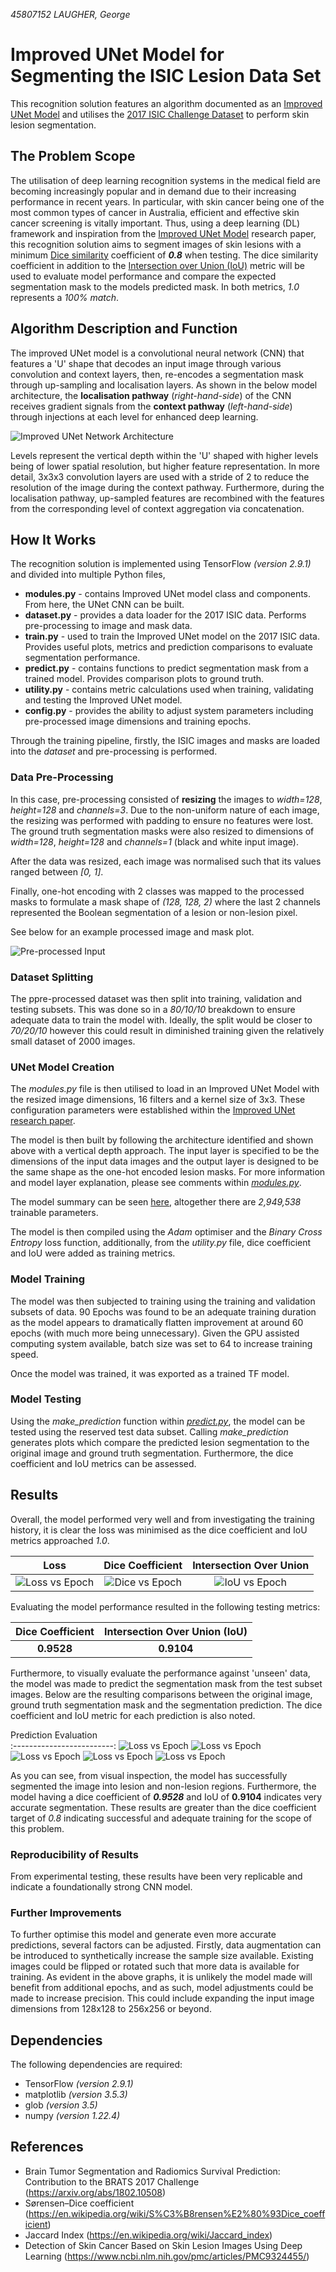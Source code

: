 _45807152 LAUGHER, George_

# Improved UNet Model for Segmenting the ISIC Lesion Data Set
This recognition solution features an algorithm documented as an [Improved UNet Model](https://arxiv.org/pdf/1802.10508v1.pdf) and utilises the [2017 ISIC Challenge Dataset](https://challenge.isic-archive.com/data/#2017) to perform skin lesion segmentation.

## The Problem Scope
The utilisation of deep learning recognition systems in the medical field are becoming increasingly popular and in demand due to their increasing performance in recent years. In particular, with skin cancer being one of the most common types of cancer in Australia, efficient and effective skin cancer screening is vitally important. Thus, using a deep learning (DL) framework and inspiration from the [Improved UNet Model](https://arxiv.org/pdf/1802.10508v1.pdf) research paper, this recognition solution aims to segment images of skin lesions with a minimum [Dice similarity](https://en.wikipedia.org/wiki/S%C3%B8rensen%E2%80%93Dice_coefficient) coefficient of **_0.8_** when testing. The dice similarity coefficient in addition to the [Intersection over Union (IoU)](https://en.wikipedia.org/wiki/Jaccard_index) metric will be used to evaluate model performance and compare the expected segmentation mask to the models predicted mask. In both metrics, _1.0_ represents a _100% match_.

## Algorithm Description and Function
The improved UNet model is a convolutional neural network (CNN) that features a 'U' shape that decodes an input image through various convolution and context layers, then, re-encodes a segmentation mask through up-sampling and localisation layers. As shown in the below model architecture, the **localisation pathway** (_right-hand-side_) of the CNN receives gradient signals from the **context pathway** (_left-hand-side_) through injections at each level for enhanced deep learning.

![Improved UNet Network Architecture](./figures/ImprovedUNetArchitecture.png)

Levels represent the vertical depth within the 'U' shaped with higher levels being of lower spatial resolution, but higher feature representation. In more detail, 3x3x3 convolution layers are used with a stride of 2 to reduce the resolution of the image during the context pathway. Furthermore, during the localisation pathway, up-sampled features are recombined with the features from the corresponding level of context aggregation via concatenation.

## How It Works
The recognition solution is implemented using TensorFlow _(version 2.9.1)_ and divided into multiple Python files,
* **modules.py** - contains Improved UNet model class and components. From here, the UNet CNN can be built.
* **dataset.py** - provides a data loader for the 2017 ISIC data. Performs pre-processing to image and mask data.
* **train.py** - used to train the Improved UNet model on the 2017 ISIC data. Provides useful plots, metrics and prediction comparisons to evaluate segmentation performance.
* **predict.py** - contains functions to predict segmentation mask from a trained model. Provides comparison plots to ground truth.
* **utility.py** - contains metric calculations used when training, validating and testing the Improved UNet model.
* **config.py** - provides the ability to adjust system parameters including pre-processed image dimensions and training epochs.

Through the training pipeline, firstly, the ISIC images and masks are loaded into the _dataset_ and pre-processing is performed. 
### Data Pre-Processing
In this case, pre-processing consisted of **resizing** the images to _width=128_, _height=128_ and _channels=3_. Due to the non-uniform nature of each image, the resizing was performed with padding to ensure no features were lost. The ground truth segmentation masks were also resized to dimensions of _width=128_, _height=128_ and _channels=1_ (black and white input image).

After the data was resized, each image was normalised such that its values ranged between _[0, 1]_.

Finally, one-hot encoding with 2 classes was mapped to the processed masks to formulate a mask shape of _(128, 128, 2)_ where the last 2 channels represented the Boolean segmentation of a lesion or non-lesion pixel.

See below for an example processed image and mask plot.

![Pre-processed Input](./figures/preprocessingExample.png)

### Dataset Splitting
The ppre-processed dataset was then split into training, validation and testing subsets. This was done so in a _80/10/10_ breakdown to ensure adequate data to train the model with. Ideally, the split would be closer to _70/20/10_ however this could result in diminished training given the relatively small dataset of 2000 images.

### UNet Model Creation
The _modules.py_ file is then utilised to load in an Improved UNet Model with the resized image dimensions, 16 filters and a kernel size of 3x3. These configuration parameters were established within the [Improved UNet research paper](https://arxiv.org/pdf/1802.10508v1.pdf).

The model is then built by following the architecture identified and shown above with a vertical depth approach. The input layer is specified to be the dimensions of the input data images and the output layer is designed to be the same shape as the one-hot encoded lesion masks. For more information and model layer explanation, please see comments within _[modules.py](./modules.py)_.

The model summary can be seen [here](./figures/modelSummary.txt), altogether there are _2,949,538_ trainable parameters.

The model is then compiled using the _Adam_ optimiser and the _Binary Cross Entropy_ loss function, additionally, from the _utility.py_ file, dice coefficient and IoU were added as training metrics.

### Model Training
The model was then subjected to training using the training and validation subsets of data. 90 Epochs was found to be an adequate training duration as the model appears to dramatically flatten improvement at around 60 epochs (with much more being unnecessary). Given the GPU assisted computing system available, batch size was set to 64 to increase training speed.

Once the model was trained, it was exported as a trained TF model.

### Model Testing
Using the _make_prediction_ function within _[predict.py](./predict.py)_, the model can be tested using the reserved test data subset. Calling _make_prediction_ generates plots which compare the predicted lesion segmentation to the original image and ground truth segmentation. Furthermore, the dice coefficient and IoU metrics can be assessed.

## Results
Overall, the model performed very well and from investigating the training history, it is clear the loss was minimised as the dice coefficient and IoU metrics approached _1.0_.

Loss                       |  Dice Coefficient         |  Intersection Over Union
:-------------------------:|:-------------------------:|:-------------------------:
![Loss vs Epoch](./figures/lossVsEpoch.png)   | ![Dice vs Epoch](./figures/diceVsEpoch.png) | ![IoU vs Epoch](./figures/iouVsEpoch.png)

Evaluating the model performance resulted in the following testing metrics:

Dice Coefficient           |   Intersection Over Union (IoU)
:-------------------------:|:-------------------------:
**0.9528**                 |  **0.9104**

Furthermore, to visually evaluate the performance against 'unseen' data, the model was made to predict the segmentation mask from the test subset images. Below are the resulting comparisons between the original image, ground truth segmentation mask and the segmentation prediction. The dice coefficient and IoU metric for each prediction is also noted.

Prediction Evaluation      
:-------------------------:
![Loss vs Epoch](./figures/testComparison151.png)
![Loss vs Epoch](./figures/testComparison152.png)
![Loss vs Epoch](./figures/testComparison153.png)
![Loss vs Epoch](./figures/testComparison154.png)
![Loss vs Epoch](./figures/testComparison155.png)

As you can see, from visual inspection, the model has successfully segmented the image into lesion and non-lesion regions. Furthermore, the model having a dice coefficient of **_0.9528_** and IoU of **__0.9104__** indicates very accurate segmentation. These results are greater than the dice coefficient target of _0.8_ indicating successful and adequate training for the scope of this problem.

### Reproducibility of Results
From experimental testing, these results have been very replicable and indicate a foundationally strong CNN model.

### Further Improvements
To further optimise this model and generate even more accurate predictions, several factors can be adjusted. Firstly, data augmentation can be introduced to synthetically increase the sample size available. Existing images could be flipped or rotated such that more data is available for training.
As evident in the above graphs, it is unlikely the model made will benefit from additional epochs, and as such, model adjustments could be made to increase precision. This could include expanding the input image dimensions from 128x128 to 256x256 or beyond.

## Dependencies
The following dependencies are required:
* TensorFlow _(version 2.9.1)_
* matplotlib _(version 3.5.3)_
* glob _(version 3.5)_
* numpy _(version 1.22.4)_

## References
* Brain Tumor Segmentation and Radiomics Survival Prediction: Contribution to the BRATS 2017 Challenge (https://arxiv.org/abs/1802.10508)
* Sørensen–Dice coefficient (https://en.wikipedia.org/wiki/S%C3%B8rensen%E2%80%93Dice_coefficient)
* Jaccard Index (https://en.wikipedia.org/wiki/Jaccard_index)
* Detection of Skin Cancer Based on Skin Lesion Images Using Deep Learning (https://www.ncbi.nlm.nih.gov/pmc/articles/PMC9324455/)



